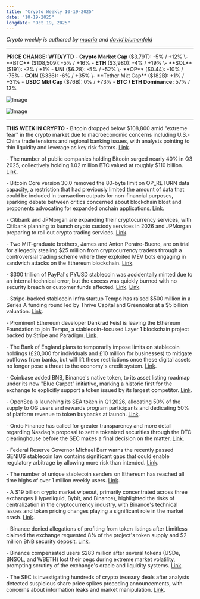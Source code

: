 ```yaml
---
title: "Crypto Weekly 10-19-2025"
date: "10-19-2025"
longdate: "Oct 19, 2025"
---
```


*Crypto weekly is authored by [maaria](https://x.com/maariabajwa) and [david blumenfeld](https://x.com/serdave_eth)*

---
**PRICE CHANGE: WTD/YTD**
\- **Crypto Market Cap** ($3.79T): -5% / +12%
\- **BTC** ($108,509): -5% / +16%
\- **ETH** ($3,980): -4% / +19%
\- **SOL** ($191): -2% / +1%
\- **UNI** ($6.28): -5% / -52%
\- **OP** ($0.44): -10% / -75%
\- **COIN** ($336): -6% / +35%
\- **Tether Mkt Cap** ($182B): +1% / +31%
\- **USDC Mkt Cap** ($76B): 0% / +73%
\- **BTC / ETH Dominance:** 57% / 13%

![Image](/images/10-19-2025-1.png)

![Image](/images/10-19-2025-2.png)

---
**THIS WEEK IN CRYPTO**
\- Bitcoin dropped below $108,800 amid "extreme fear" in the crypto market due to macroeconomic concerns including U.S.-China trade tensions and regional banking issues, with analysts pointing to thin liquidity and leverage as key risk factors. [Link](https://www.theblock.co/post/375039/bitcoin-down-market-extreme-fear).

\- The number of public companies holding Bitcoin surged nearly 40% in Q3 2025, collectively holding 1.02 million BTC valued at roughly $110 billion. [Link](https://finance.yahoo.com/news/corporate-bitcoin-holdings-surge-40-091057750.html). 

\- Bitcoin Core version 30.0 removed the 80-byte limit on OP_RETURN data capacity, a restriction that had previously limited the amount of data that could be included in transaction outputs for non-financial purposes, sparking debate between critics concerned about blockchain bloat and proponents advocating for expanded onchain applications. [Link](https://unchainedcrypto.com/bitcoin-core-v30-releases-with-expanded-op_return-capacity/).

\- Citibank and JPMorgan are expanding their cryptocurrency services, with Citibank planning to launch crypto custody services in 2026 and JPMorgan preparing to roll out crypto trading services. [Link](https://unchainedcrypto.com/citibank-jpmorgan-plan-to-expand-crypto-offerings/).

\- Two MIT-graduate brothers, James and Anton Peraire-Bueno, are on trial for allegedly stealing $25 million from cryptocurrency traders through a controversial trading scheme where they exploited MEV bots engaging in sandwich attacks on the Ethereum blockchain. [Link](https://www.bloomberg.com/news/articles/2025-10-15/mit-grad-brothers-trial-puts-focus-on-wild-west-crypto-trades).

\- $300 trillion of PayPal's PYUSD stablecoin was accidentally minted due to an internal technical error, but the excess was quickly burned with no security breach or customer funds affected. [Link](https://www.bloomberg.com/news/articles/2025-10-15/paxos-mistakenly-issues-300-trillion-of-paypal-stablecoin). [Link](https://unchainedcrypto.com/paxos-accidentally-mints-300-trillion-pyusd/). 

\- Stripe-backed stablecoin infra startup Tempo has raised $500 million in a Series A funding round led by Thrive Capital and Greenoaks at a $5 billion valuation. [Link](https://www.theblock.co/post/375152/stripe-tempo-500-million-series-a-thrive).

\- Prominent Ethereum developer Dankrad Feist is leaving the Ethereum Foundation to join Tempo, a stablecoin-focused Layer 1 blockchain project backed by Stripe and Paradigm. [Link](https://www.theblock.co/post/375126/prominent-ethereum-developer-dankrad-feist-departs-ef-to-join-stablecoin-focused-layer-1-tempo).

\- The Bank of England plans to temporarily impose limits on stablecoin holdings (£20,000 for individuals and £10 million for businesses) to mitigate outflows from banks, but will lift these restrictions once these digital assets no longer pose a threat to the economy's credit system. [Link](https://www.bloomberg.com/news/articles/2025-10-15/boe-will-lift-stablecoin-limits-once-threat-to-economy-eases).

\- Coinbase added BNB, Binance's native token, to its asset listing roadmap under its new "Blue Carpet" initiative, marking a historic first for the exchange to explicitly support a token issued by its largest competitor. [Link](https://unchainedcrypto.com/coinbase-adds-rival-binances-bnb-to-listing-roadmap/).

\- OpenSea is launching its SEA token in Q1 2026, allocating 50% of the supply to OG users and rewards program participants and dedicating 50% of platform revenue to token buybacks at launch. [Link](https://www.theblock.co/post/375195/opensea-sets-sea-token-launch-for-q1-2026-with-50-of-revenue-at-launch-earmarked-for-buybacks).

\- Ondo Finance has called for greater transparency and more detail regarding Nasdaq's proposal to settle tokenized securities through the DTC clearinghouse before the SEC makes a final decision on the matter. [Link](https://www.theblock.co/post/375150/ondo-finance-urges-more-transparency-before-nasdaqs-tokenization-proposal-moves-forward).

\- Federal Reserve Governor Michael Barr warns the recently passed GENIUS stablecoin law contains significant gaps that could enable regulatory arbitrage by allowing more risk than intended. [Link](https://www.theblock.co/post/374993/federal-reserve-michael-barr-warns-gaps-genius-stablecoin-law).

\- The number of unique stablecoin senders on Ethereum has reached all time highs of over 1 million weekly users. [Link](https://www.theblock.co/post/374419/ethereum-stablecoin-activity-new-highs-weekly-unique-senders-top-1-million).

\- A $19 billion crypto market wipeout, primarily concentrated across three exchanges (Hyperliquid, Bybit, and Binance), highlighted the risks of centralization in the cryptocurrency industry, with Binance's technical issues and token pricing changes playing a significant role in the market crash. [Link](https://www.bloomberg.com/news/newsletters/2025-10-14/crypto-s-19-billion-wipeout-shows-centralization-risks-binance-hyperliquid).

\- Binance denied allegations of profiting from token listings after Limitless claimed the exchange requested 8% of the project's token supply and $2 million BNB security deposit. [Link](https://unchainedcrypto.com/binance-claims-it-does-not-profit-from-token-listings/).

\- Binance compensated users $283 million after several tokens (USDe, BNSOL, and WBETH) lost their pegs during extreme market volatility, prompting scrutiny of the exchange's oracle and liquidity systems. [Link](https://www.theblock.co/post/374295/binance-pays-283-million-in-compensation-following-fridays-depegs-covering-user-losses).

\- The SEC is investigating hundreds of crypto treasury deals after analysts detected suspicious share price spikes preceding announcements, with concerns about information leaks and market manipulation. [Link](https://www.wsj.com/finance/regulation/sec-crypto-treasury-deal-trading-21d631ae).